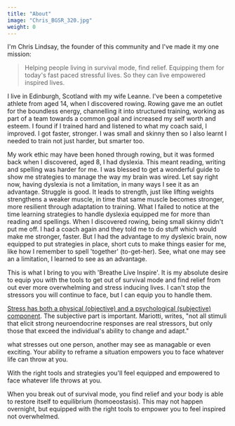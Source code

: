 ```yaml
---
title: "About"
image: "Chris_BGSR_320.jpg"
weight: 0
---
```


I'm Chris Lindsay, the founder of this community and I've made it my one mission:  

> Helping people living in survival mode, find relief. Equipping them for today's fast paced stressful lives. So they can live empowered inspired lives.


I live in Edinburgh, Scotland with my wife Leanne. I've been a competetive athlete from aged 14, when I discovered rowing.  Rowing gave me an outlet for the boundless energy, channelling it into structured training, working as part of a team towards a common goal and increased my self worth and esteem. I found if I trained hard and listened to what my coach said, I improved. I got faster, stronger. I was small and skinny then so I also learnt I needed to train not just harder, but smarter too.

My work ethic may have been honed through rowing, but it was formed back when I discovered, aged 8, I had dyslexia. This meant reading, writing and spelling was harder for me. I was blessed to get a wonderful guide to show me strategies to manage the way my brain was wired. Let say right now, having dyslexia is not a limitation, in many ways I see it as an advantage. Struggle is good. It leads to strength, just like lifting weights strengthens a weaker muscle, in time that same muscle becomes stronger, more resilient through adaptation to training. What I failed to notice at the time learning strategies to handle dyslexia equipped me for more than reading and spellings. When I discovered rowing, being small skinny didn't put me off. I had a coach again and they told me to do stuff which would make me stronger, faster. But I had the advantage to my dyslexic brain, now equipped to put strategies in place, short cuts to make things easier for me, like how I remember to spell 'together' (to-get-her). See, what one may see an a limitation, I learned to see as an advantage.

This is what I bring to you with 'Breathe Live Inspire'. It is my absolute desire to equip you with the tools to get out of survival mode and find relief from out ever more overwhelming and stress inducing lives. I can't stop the stressors you will continue to face, but I can equip you to handle them. 

[Stress has both a physical (objective) and a psychological (subjective) component](https://www.ncbi.nlm.nih.gov/pmc/articles/PMC5137920/ "The effects of chronic stress on health"). The subjective part is important. Mariotti, writes, "not all stimuli that elicit strong neuroendocrine responses are real stressors, but only those that exceed the individual's ability to change and adapt." 

what stresses out one person, another may see as managable or even exciting. Your ability to reframe a situation empowers you to face whatever life can throw at you. 

With the right tools and strategies you'll feel equipped and empowered to face whatever life throws at you. 

When you break out of survival mode, you find relief and your body is able to restore itself to equilibrium (homoeostasis). This may not happen overnight, but equipped with the right tools to empower you to feel inspired not overwhelmed.
